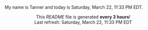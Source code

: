 My name is Tanner and today is Saturday, March 22, 11:33 PM EDT.

<p align="center">This <i>README</i> file is generated <b>every 3 hours</b>!</br>Last refresh: Saturday, March 22, 11:33 PM EDT<br /></p>
